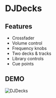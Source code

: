 # DJDecks

## Features
- Crossfader
- Volume control
- Frequency knobs
- Two decks & tracks
- Library controls
- Cue points

## DEMO 
![DJDecks](https://user-images.githubusercontent.com/75065469/174426015-2e10ea66-df57-4a42-bc0b-92532712c6dc.gif)



